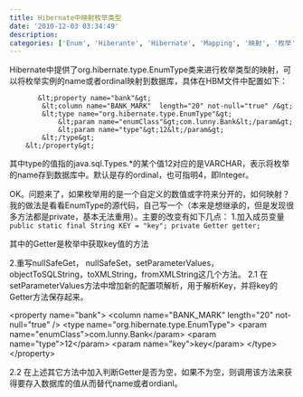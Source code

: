 ```yaml
---
title: Hibernate中映射枚举类型
date: '2010-12-03 03:34:49'
description: 
categories: ['Enum', 'Hiberante', 'Hibernate', 'Mapping', '映射', '枚举']
---
```


Hibernate中提供了org.hibernate.type.EnumType类来进行枚举类型的映射，可以将枚举实例的name或者ordinal映射到数据库，具体在HBM文件中配置如下：

           &lt;property name="bank"&gt;
            &lt;column name="BANK_MARK"  length="20" not-null="true" /&gt;
            &lt;type name="org.hibernate.type.EnumType"&gt;
                &lt;param name="enumClass"&gt;com.lunny.Bank&lt;/param&gt;
                &lt;param name="type"&gt;12&lt;/param&gt;
            &lt;/type&gt;
        &lt;/property&gt;

其中type的值指的java.sql.Types.*的某个值12对应的是VARCHAR，表示将枚举的name存到数据库中。默认是存的ordinal，也可指明4，即Integer。

OK。问题来了，如果枚举用的是一个自定义的数值或字符来分开的，如何映射？我的做法是看看EnumType的源代码，自己写一个（本来是想继承的，但是发现很多方法都是private，基本无法重用）。主要的改变有如下几点：
1.加入成员变量
`
public static final String KEY = "key";
private Getter getter;
`

其中的Getter是枚举中获取key值的方法

2.重写nullSafeGet， nullSafeSet，setParameterValues，objectToSQLString，toXMLString，fromXMLString这几个方法。
2.1 在setParameterValues方法中增加新的配置项解析，用于解析Key，并将key的Getter方法保存起来。


&lt;property name="bank"&gt;
  &lt;column name="BANK_MARK"  length="20" not-null="true" /&gt;
  &lt;type name="org.hibernate.type.EnumType"&gt;
    &lt;param name="enumClass"&gt;com.lunny.Bank&lt;/param&gt;
    &lt;param name="type"&gt;12&lt;/param&gt;
    &lt;param name="key"&gt;key&lt;/param&gt;
  &lt;/type&gt;
&lt;/property&gt;

2.2 在上述其它方法中加入判断Getter是否为空，如果不为空，则调用该方法来获得要存入数据库的值从而替代name或者ordianl。
